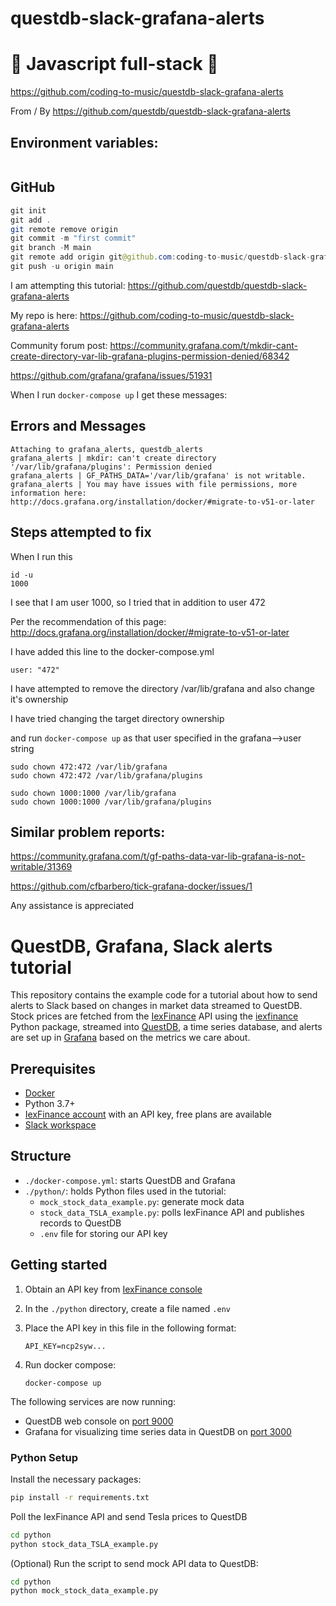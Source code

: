 # questdb-slack-grafana-alerts

# 🚀 Javascript full-stack 🚀

https://github.com/coding-to-music/questdb-slack-grafana-alerts

From / By https://github.com/questdb/questdb-slack-grafana-alerts

## Environment variables:

```java

```

## GitHub

```java
git init
git add .
git remote remove origin
git commit -m "first commit"
git branch -M main
git remote add origin git@github.com:coding-to-music/questdb-slack-grafana-alerts.git
git push -u origin main
```

I am attempting this tutorial: https://github.com/questdb/questdb-slack-grafana-alerts

My repo is here: https://github.com/coding-to-music/questdb-slack-grafana-alerts

Community forum post: https://community.grafana.com/t/mkdir-cant-create-directory-var-lib-grafana-plugins-permission-denied/68342

https://github.com/grafana/grafana/issues/51931

When I run `docker-compose up` I get these messages:

## Errors and Messages

```
Attaching to grafana_alerts, questdb_alerts
grafana_alerts | mkdir: can't create directory '/var/lib/grafana/plugins': Permission denied
grafana_alerts | GF_PATHS_DATA='/var/lib/grafana' is not writable.
grafana_alerts | You may have issues with file permissions, more information here: http://docs.grafana.org/installation/docker/#migrate-to-v51-or-later
```

## Steps attempted to fix

When I run this

```
id -u
1000
```

I see that I am user 1000, so I tried that in addition to user 472

Per the recommendation of this page: http://docs.grafana.org/installation/docker/#migrate-to-v51-or-later

I have added this line to the docker-compose.yml

```
user: "472"
```

I have attempted to remove the directory /var/lib/grafana and also change it's ownership

I have tried changing the target directory ownership

and run `docker-compose up` as that user specified in the grafana-->user string

```
sudo chown 472:472 /var/lib/grafana
sudo chown 472:472 /var/lib/grafana/plugins

sudo chown 1000:1000 /var/lib/grafana
sudo chown 1000:1000 /var/lib/grafana/plugins
```

## Similar problem reports:

https://community.grafana.com/t/gf-paths-data-var-lib-grafana-is-not-writable/31369

https://github.com/cfbarbero/tick-grafana-docker/issues/1

Any assistance is appreciated

# QuestDB, Grafana, Slack alerts tutorial

This repository contains the example code for a tutorial about how to send alerts to Slack based on changes in market data streamed to QuestDB.
Stock prices are fetched from the [IexFinance](https://iexcloud.io/docs/api/) API using the [iexfinance](https://pypi.org/project/iexfinance/) Python package, streamed into [QuestDB](https://questdb.io/), a time series database, and alerts are set up in [Grafana](https://grafana.com/) based on the metrics we care about.

## Prerequisites

- [Docker](https://www.docker.com/)
- Python 3.7+
- [IexFinance account](https://iexcloud.io/cloud-login#/register) with an API key, free plans are available
- [Slack workspace](https://slack.com/intl/en-au/help/articles/206845317-Create-a-Slack-workspace)

## Structure

- `./docker-compose.yml`: starts QuestDB and Grafana
- `./python/`: holds Python files used in the tutorial:
  - `mock_stock_data_example.py`: generate mock data
  - `stock_data_TSLA_example.py`: polls IexFinance API and publishes records to QuestDB
  - `.env` file for storing our API key

## Getting started

1. Obtain an API key from [IexFinance console](iexcloud.io/console/tokens)
2. In the `./python` directory, create a file named `.env`
3. Place the API key in this file in the following format:

   ```
   API_KEY=ncp2syw...
   ```

4. Run docker compose:

   ```
   docker-compose up
   ```

The following services are now running:

- QuestDB web console on [port 9000](http://127.0.0.1:9000)
- Grafana for visualizing time series data in QuestDB on [port 3000](http://127.0.0.1:3000)

### Python Setup

Install the necessary packages:

```bash
pip install -r requirements.txt
```

Poll the IexFinance API and send Tesla prices to QuestDB

```bash
cd python
python stock_data_TSLA_example.py
```

(Optional) Run the script to send mock API data to QuestDB:

```bash
cd python
python mock_stock_data_example.py
```
